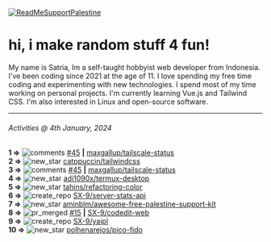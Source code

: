[![ReadMeSupportPalestine](https://github.com/Safouene1/support-palestine-banner/blob/master/banner-support.svg)](https://github.com/Safouene1/support-palestine-banner)
# hi, i make random stuff 4 fun!

My name is Satria, Im a self-taught hobbyist web developer from Indonesia. I've been coding since 2021 at the age of 11. I love spending my free time coding and experimenting with new technologies. I spend most of my time working on personal projects. I'm currently learning Vue.js and Tailwind CSS. I'm also interested in Linux and open-source software.

---

<!--RECENT_ACTIVITY:last_update-->
###### Activities @ 4th January, 2024
<!--RECENT_ACTIVITY:last_update_end-->

<!--RECENT_ACTIVITY:start-->
**1 =>** ![comments](https://cdn.jsdelivr.net/gh/Readme-Workflows/Readme-Icons@main/icons/octicons/Comment.svg) [#45](https://github.com/maxgallup/tailscale-status/issues/45#issuecomment-1877204389) **|** [maxgallup/tailscale-status](https://github.com/maxgallup/tailscale-status)<br>
**2 =>** ![new_star](https://cdn.jsdelivr.net/gh/Readme-Workflows/Readme-Icons@main/icons/octicons/StarredRepositoryYellow.svg) [catppuccin/tailwindcss](https://github.com/catppuccin/tailwindcss)<br>
**3 =>** ![comments](https://cdn.jsdelivr.net/gh/Readme-Workflows/Readme-Icons@main/icons/octicons/Comment.svg) [#45](https://github.com/maxgallup/tailscale-status/issues/45#issuecomment-1876128353) **|** [maxgallup/tailscale-status](https://github.com/maxgallup/tailscale-status)<br>
**4 =>** ![new_star](https://cdn.jsdelivr.net/gh/Readme-Workflows/Readme-Icons@main/icons/octicons/StarredRepositoryYellow.svg) [adi1090x/termux-desktop](https://github.com/adi1090x/termux-desktop)<br>
**5 =>** ![new_star](https://cdn.jsdelivr.net/gh/Readme-Workflows/Readme-Icons@main/icons/octicons/StarredRepositoryYellow.svg) [tahins/refactoring-color](https://github.com/tahins/refactoring-color)<br>
**6 =>** ![create_repo](https://cdn.jsdelivr.net/gh/Readme-Workflows/Readme-Icons@main/icons/octicons/Repository.svg) [SX-9/server-stats-api](https://github.com/SX-9/server-stats-api)<br>
**7 =>** ![new_star](https://cdn.jsdelivr.net/gh/Readme-Workflows/Readme-Icons@main/icons/octicons/StarredRepositoryYellow.svg) [aminblm/awesome-free-palestine-support-kit](https://github.com/aminblm/awesome-free-palestine-support-kit)<br>
**8 =>** ![pr_merged](https://cdn.jsdelivr.net/gh/Readme-Workflows/Readme-Icons@main/icons/octicons/PullRequestMerged.svg) [#15](https://github.com/SX-9/codedit-web/pull/15) **|** [SX-9/codedit-web](https://github.com/SX-9/codedit-web)<br>
**9 =>** ![create_repo](https://cdn.jsdelivr.net/gh/Readme-Workflows/Readme-Icons@main/icons/octicons/Repository.svg) [SX-9/yaipl](https://github.com/SX-9/yaipl)<br>
**10 =>** ![new_star](https://cdn.jsdelivr.net/gh/Readme-Workflows/Readme-Icons@main/icons/octicons/StarredRepositoryYellow.svg) [polhenarejos/pico-fido](https://github.com/polhenarejos/pico-fido)<br>
<!--RECENT_ACTIVITY:end-->
